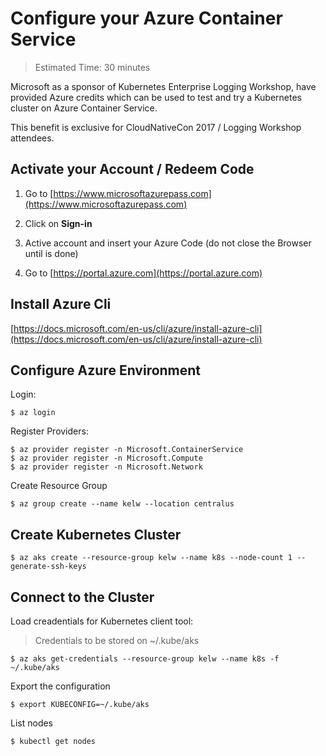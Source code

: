# Configure your Azure Container Service

> Estimated Time: 30 minutes

Microsoft as a sponsor of Kubernetes Enterprise Logging Workshop, have provided Azure credits which can be used to test and try a Kubernetes cluster on Azure Container Service.

This benefit is exclusive for CloudNativeCon 2017 / Logging Workshop attendees.

## Activate your Account / Redeem Code

1. Go to [https://www.microsoftazurepass.com](https://www.microsoftazurepass.com)

2. Click on **Sign-in**

3. Active account and insert your Azure Code \(do not close the Browser until is done\)

4. Go to [https://portal.azure.com](https://portal.azure.com)

## Install Azure Cli

[https://docs.microsoft.com/en-us/cli/azure/install-azure-cli](https://docs.microsoft.com/en-us/cli/azure/install-azure-cli)

## Configure Azure Environment

Login:

```
$ az login
```

Register Providers:

```
$ az provider register -n Microsoft.ContainerService
$ az provider register -n Microsoft.Compute
$ az provider register -n Microsoft.Network
```

Create Resource Group

```
$ az group create --name kelw --location centralus
```

## Create Kubernetes Cluster

```
$ az aks create --resource-group kelw --name k8s --node-count 1 --generate-ssh-keys
```

## Connect to the Cluster

Load creadentials for Kubernetes client tool:

> Credentials to be stored on ~/.kube/aks

```
$ az aks get-credentials --resource-group kelw --name k8s -f ~/.kube/aks
```

Export the configuration

```
$ export KUBECONFIG=~/.kube/aks
```

List nodes

```
$ kubectl get nodes
```



